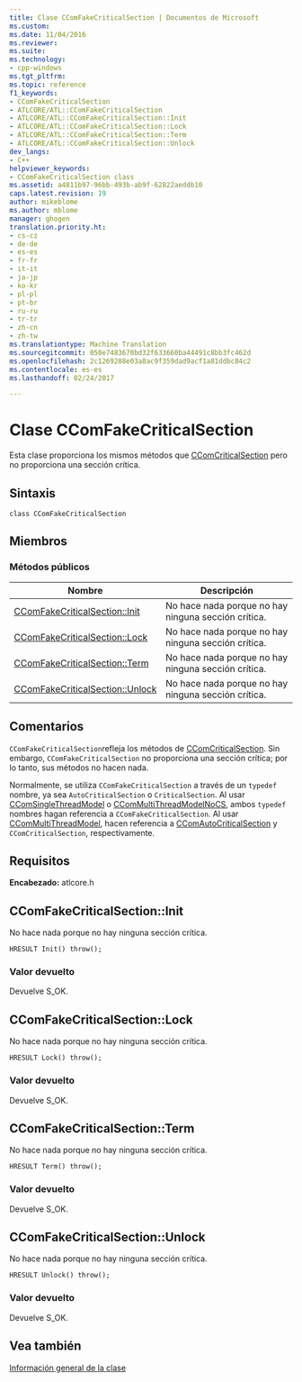 ```yaml
---
title: Clase CComFakeCriticalSection | Documentos de Microsoft
ms.custom: 
ms.date: 11/04/2016
ms.reviewer: 
ms.suite: 
ms.technology:
- cpp-windows
ms.tgt_pltfrm: 
ms.topic: reference
f1_keywords:
- CComFakeCriticalSection
- ATLCORE/ATL::CComFakeCriticalSection
- ATLCORE/ATL::CComFakeCriticalSection::Init
- ATLCORE/ATL::CComFakeCriticalSection::Lock
- ATLCORE/ATL::CComFakeCriticalSection::Term
- ATLCORE/ATL::CComFakeCriticalSection::Unlock
dev_langs:
- C++
helpviewer_keywords:
- CComFakeCriticalSection class
ms.assetid: a4811b97-96bb-493b-ab9f-62822aeddb10
caps.latest.revision: 19
author: mikeblome
ms.author: mblome
manager: ghogen
translation.priority.ht:
- cs-cz
- de-de
- es-es
- fr-fr
- it-it
- ja-jp
- ko-kr
- pl-pl
- pt-br
- ru-ru
- tr-tr
- zh-cn
- zh-tw
ms.translationtype: Machine Translation
ms.sourcegitcommit: 050e7483670bd32f633660ba44491c8bb3fc462d
ms.openlocfilehash: 2c1269288e03a8ac9f359dad9acf1a81ddbc84c2
ms.contentlocale: es-es
ms.lasthandoff: 02/24/2017

---
```

# <a name="ccomfakecriticalsection-class"></a>Clase CComFakeCriticalSection
Esta clase proporciona los mismos métodos que [CComCriticalSection](../../atl/reference/ccomcriticalsection-class.md) pero no proporciona una sección crítica.  
  
## <a name="syntax"></a>Sintaxis  
  
```
class CComFakeCriticalSection
```  
  
## <a name="members"></a>Miembros  
  
### <a name="public-methods"></a>Métodos públicos  
  
|Nombre|Descripción|  
|----------|-----------------|  
|[CComFakeCriticalSection::Init](#init)|No hace nada porque no hay ninguna sección crítica.|  
|[CComFakeCriticalSection::Lock](#lock)|No hace nada porque no hay ninguna sección crítica.|  
|[CComFakeCriticalSection::Term](#term)|No hace nada porque no hay ninguna sección crítica.|  
|[CComFakeCriticalSection::Unlock](#unlock)|No hace nada porque no hay ninguna sección crítica.|  
  
## <a name="remarks"></a>Comentarios  
 `CComFakeCriticalSection`refleja los métodos de [CComCriticalSection](../../atl/reference/ccomcriticalsection-class.md). Sin embargo, `CComFakeCriticalSection` no proporciona una sección crítica; por lo tanto, sus métodos no hacen nada.  
  
 Normalmente, se utiliza `CComFakeCriticalSection` a través de un `typedef` nombre, ya sea `AutoCriticalSection` o `CriticalSection`. Al usar [CComSingleThreadModel](../../atl/reference/ccomsinglethreadmodel-class.md) o [CComMultiThreadModelNoCS](../../atl/reference/ccommultithreadmodelnocs-class.md), ambos `typedef` nombres hagan referencia a `CComFakeCriticalSection`. Al usar [CComMultiThreadModel](../../atl/reference/ccommultithreadmodel-class.md), hacen referencia a [CComAutoCriticalSection](../../atl/reference/ccomautocriticalsection-class.md) y `CComCriticalSection`, respectivamente.  
  
## <a name="requirements"></a>Requisitos  
 **Encabezado:** atlcore.h  
  
##  <a name="init"></a>CComFakeCriticalSection::Init  
 No hace nada porque no hay ninguna sección crítica.  
  
```
HRESULT Init() throw();
```  
  
### <a name="return-value"></a>Valor devuelto  
 Devuelve S_OK.  
  
##  <a name="lock"></a>CComFakeCriticalSection::Lock  
 No hace nada porque no hay ninguna sección crítica.  
  
```
HRESULT Lock() throw();
```  
  
### <a name="return-value"></a>Valor devuelto  
 Devuelve S_OK.  
  
##  <a name="term"></a>CComFakeCriticalSection::Term  
 No hace nada porque no hay ninguna sección crítica.  
  
```
HRESULT Term() throw();
```  
  
### <a name="return-value"></a>Valor devuelto  
 Devuelve S_OK.  
  
##  <a name="unlock"></a>CComFakeCriticalSection::Unlock  
 No hace nada porque no hay ninguna sección crítica.  
  
```
HRESULT Unlock() throw();
```  
  
### <a name="return-value"></a>Valor devuelto  
 Devuelve S_OK.  
  
## <a name="see-also"></a>Vea también  
 [Información general de la clase](../../atl/atl-class-overview.md)

